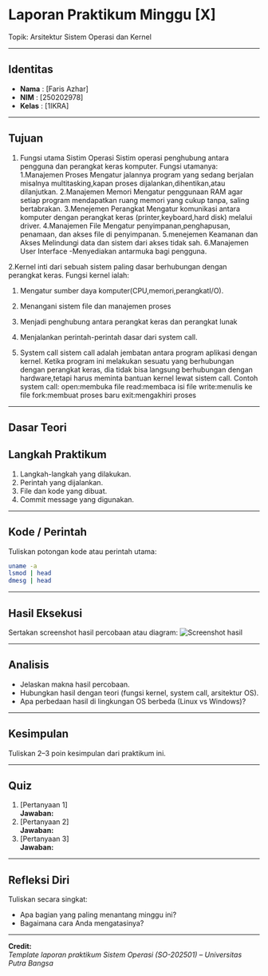 
# Laporan Praktikum Minggu [X]
Topik: Arsitektur Sistem Operasi dan Kernel

---

## Identitas
- **Nama**  : [Faris Azhar]  
- **NIM**   : [250202978]  
- **Kelas** : [1IKRA]

---

## Tujuan
1. Fungsi utama Sistim Operasi
Sistim operasi penghubung antara pengguna dan perangkat keras komputer.
Fungsi utamanya:
1.Manajemen Proses
Mengatur jalannya program yang sedang berjalan misalnya multitasking,kapan proses dijalankan,dihentikan,atau dilanjutkan.
2.Manajemen Memori
Mengatur penggunaan RAM agar setiap program mendapatkan ruang memori yang cukup tanpa, saling bertabrakan.
3.Menejemen Perangkat
Mengatur komunikasi antara komputer dengan perangkat keras (printer,keyboard,hard disk) melalui driver.
4.Manajemen File
Mengatur penyimpanan,penghapusan, penamaan, dan akses file di penyimpanan.
5.menejemen Keamanan dan Akses
Melindungi data dan sistem dari akses tidak sah.
6.Manajemen User Interface
-Menyediakan antarmuka bagi pengguna.

2.Kernel
inti dari sebuah sistem paling dasar berhubungan dengan perangkat keras.
Fungsi kernel ialah:
1. Mengatur sumber daya komputer(CPU,memori,perangkatI/O).
2. Menangani sistem file dan manajemen proses
3. Menjadi penghubung antara perangkat keras dan perangkat lunak
4. Menjalankan perintah-perintah dasar dari system call.

3. System call
sistem call adalah jembatan antara program aplikasi dengan kernel. Ketika program ini melakukan sesuatu yang berhubungan dengan perangkat keras, dia tidak bisa langsung berhubungan dengan hardware,tetapi harus meminta bantuan kernel lewat sistem call.
Contoh system call:
open:membuka file
read:membaca isi file
write:menulis ke file
fork:membuat proses baru
exit:mengakhiri proses


---

## Dasar Teori


## Langkah Praktikum
1. Langkah-langkah yang dilakukan.  
2. Perintah yang dijalankan.  
3. File dan kode yang dibuat.  
4. Commit message yang digunakan.

---

## Kode / Perintah
Tuliskan potongan kode atau perintah utama:
```bash
uname -a
lsmod | head
dmesg | head
```

---

## Hasil Eksekusi
Sertakan screenshot hasil percobaan atau diagram:
![Screenshot hasil](screenshots/example.png)

---

## Analisis
- Jelaskan makna hasil percobaan.  
- Hubungkan hasil dengan teori (fungsi kernel, system call, arsitektur OS).  
- Apa perbedaan hasil di lingkungan OS berbeda (Linux vs Windows)?  

---

## Kesimpulan
Tuliskan 2–3 poin kesimpulan dari praktikum ini.

---

## Quiz
1. [Pertanyaan 1]  
   **Jawaban:**  
2. [Pertanyaan 2]  
   **Jawaban:**  
3. [Pertanyaan 3]  
   **Jawaban:**  

---

## Refleksi Diri
Tuliskan secara singkat:
- Apa bagian yang paling menantang minggu ini?  
- Bagaimana cara Anda mengatasinya?  

---

**Credit:**  
_Template laporan praktikum Sistem Operasi (SO-202501) – Universitas Putra Bangsa_

